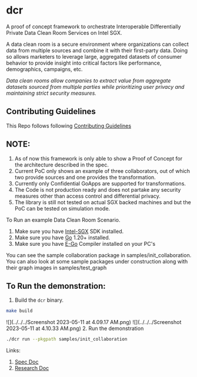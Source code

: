 # dcr
A proof of concept framework to orchestrate Interoperable Differentially Private Data Clean Room Services on Intel SGX.

A data clean room is a secure environment where organizations can collect data from multiple sources and combine it with their first-party data. Doing so allows marketers to leverage large, aggregated datasets of consumer behavior to provide insight into critical factors like performance, demographics, campaigns, etc.

*Data clean rooms allow companies to extract value from aggregate datasets sourced from multiple parties while prioritizing user privacy and maintaining strict security measures.*
## Contributing Guidelines
This Repo follows following [Contributing Guidelines](https://github.com/qascade/dcr/blob/main/CONTRIBUTING.md)

## NOTE: 
1. As of now this framework is only able to show a Proof of Concept for the architecture described in the spec. 
2. Current PoC only shows an example of three collaborators, out of which two provide sources and one provides the transformation. 
3. Currently only Confidential GoApps are supported for transformations.
4. The Code is not production ready and does not partake any security measures other than access control and differential privacy. 
5. The library is still not tested on actual SGX backed machines and but the PoC can be tested on simulation mode. 

To Run an example Data Clean Room Scenario.  
1. Make sure you have [Intel-SGX](https://github.com/intel/linux-sgx-driver) SDK installed. 
2. Make sure you have [Go](https://go.dev/) 1.20+ installed. 
3. Make sure you have [E-Go](https://github.com/edgelesssys/ego) Compiler installed on your PC's

You can see the sample collaboration package in samples/init_collaboration. You can also look at some sample packages under construction along with their graph images in samples/test_graph

## To Run the demonstration: 
1. Build the `dcr` binary.
```bash 
make build 
```
![](../../../Screenshot 2023-05-11 at 4.09.17 AM.png)
![](../../../Screenshot 2023-05-11 at 4.10.33 AM.png)
2. Run the demonstration 
```bash
./dcr run --pkgpath samples/init_collaboration
```

Links: 
1. [Spec Doc]( https://cliff-colt-e2a.notion.site/Solution-3-07d81059daab40cb84180336a33c3dd9)
2. [Research Doc](https://cliff-colt-e2a.notion.site/Clean-Room-Doc-f606d90163ff4ca9b14bae92c0db328d)

